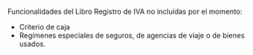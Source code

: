 Funcionalidades del Libro Registro de IVA no incluídas por el momento:

- Criterio de caja
- Regímenes especiales de seguros, de agencias de viaje o de bienes
  usados.
